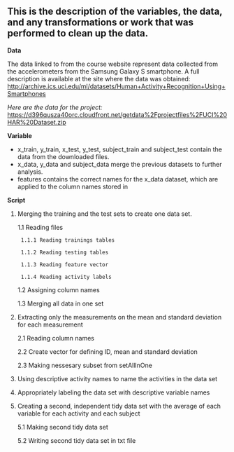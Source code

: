 ## This is the description of the variables, the data, and any transformations or work that was performed to clean up the data.

**Data**

The data linked to from the course website represent data collected from the accelerometers from the Samsung Galaxy S smartphone. A full description is available at the site where the data was obtained:
http://archive.ics.uci.edu/ml/datasets/Human+Activity+Recognition+Using+Smartphones

*Here are the data for the project:*
https://d396qusza40orc.cloudfront.net/getdata%2Fprojectfiles%2FUCI%20HAR%20Dataset.zip

**Variable**
* x_train, y_train, x_test, y_test, subject_train and subject_test contain the data from the downloaded files.
* x_data, y_data and subject_data merge the previous datasets to further analysis.
* features contains the correct names for the x_data dataset, which are applied to the column names stored in

**Script**
1. Merging the training and the test sets to create one data set.
  
    1.1 Reading files
    
        1.1.1 Reading trainings tables
    
        1.1.2 Reading testing tables
    
        1.1.3 Reading feature vector
    
        1.1.4 Reading activity labels
  
    1.2 Assigning column names
  
    1.3 Merging all data in one set

2. Extracting only the measurements on the mean and standard deviation for each measurement
  
    2.1 Reading column names
    
    2.2 Create vector for defining ID, mean and standard deviation
    
    2.3 Making nessesary subset from setAllInOne

3. Using descriptive activity names to name the activities in the data set

4. Appropriately labeling the data set with descriptive variable names

5. Creating a second, independent tidy data set with the average of each variable for each activity and each subject
  
    5.1 Making second tidy data set
    
    5.2 Writing second tidy data set in txt file
  
